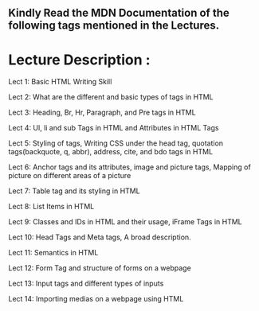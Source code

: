 
## Kindly Read the MDN Documentation of the following tags mentioned in the Lectures.

# Lecture Description :

  Lect 1: Basic HTML Writing Skill

  Lect 2: What are the different and basic types of tags in HTML

  Lect 3: Heading, Br, Hr, Paragraph, and Pre tags in HTML

  Lect 4: Ul, li  and sub Tags in HTML and Attributes in HTML Tags

  Lect 5: Styling of tags, Writing CSS under the head tag, quotation tags(backquote, q, abbr), address, cite, and bdo tags in HTML

  Lect 6: Anchor tags and its attributes, image and picture tags, Mapping of picture on different areas of a picture

  Lect 7: Table tag and its styling in HTML

  Lect 8: List Items in HTML

  Lect 9: Classes and IDs in HTML and their usage, iFrame Tags in HTML

  Lect 10: Head Tags and Meta tags, A broad description.

  Lect 11: Semantics in HTML

  Lect 12: Form Tag and structure of forms on a webpage

  Lect 13: Input tags and different types of inputs

  Lect 14: Importing medias on a webpage using HTML